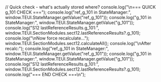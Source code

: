 // Quick check - what's actually stored where?
console.log("\n=== QUICK g_101 CHECK ===");
console.log("ref_g_101 in StateManager:", window.TEUI.StateManager.getValue("ref_g_101"));
console.log("g_101 in StateManager:", window.TEUI.StateManager.getValue("g_101"));
console.log("S12 lastReferenceResults.g_101:", window.TEUI.SectionModules.sect12.lastReferenceResults?.g_101);
console.log("\nNow force recalculate...");
window.TEUI.SectionModules.sect12.calculateAll();
console.log("\nAfter recalc:");
console.log("ref_g_101 in StateManager:", window.TEUI.StateManager.getValue("ref_g_101"));
console.log("g_101 in StateManager:", window.TEUI.StateManager.getValue("g_101"));
console.log("S12 lastReferenceResults.g_101:", window.TEUI.SectionModules.sect12.lastReferenceResults?.g_101);
console.log("=== END CHECK ===\n");
